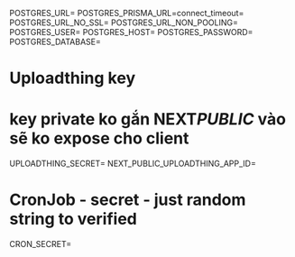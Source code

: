POSTGRES_URL=
POSTGRES_PRISMA_URL=connect_timeout=
POSTGRES_URL_NO_SSL=
POSTGRES_URL_NON_POOLING=
POSTGRES_USER=
POSTGRES_HOST=
POSTGRES_PASSWORD=
POSTGRES_DATABASE=

# Uploadthing key

# key private ko gắn NEXT*PUBLIC* vào sẽ ko expose cho client

UPLOADTHING_SECRET=
NEXT_PUBLIC_UPLOADTHING_APP_ID=

# CronJob - secret - just random string to verified

CRON_SECRET=
